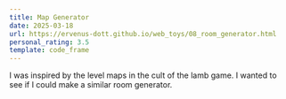 ```yaml
---
title: Map Generator
date: 2025-03-18
url: https://ervenus-dott.github.io/web_toys/08_room_generator.html
personal_rating: 3.5
template: code_frame
---
```


I was inspired by the level maps in the cult of the lamb game. I wanted to see if I could make a similar room generator.